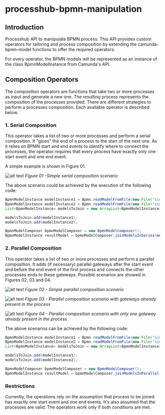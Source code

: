 # processhub-bpmn-manipulation
## Introduction
Processhub API to manipulate BPMN process. This API provides custom operators for tailoring and process composition by extending the camunda-bpmn-model functions to offer the required operators.

For every operator, the BPMN models will be represented as an instance of the class BpmnModelInstance from Camunda's API.

## Composition Operators

The composition operators are functions that take two or more processes as input and generate a new one. The resulting process represents the composition of the processes provided. There are different strategies to perform a processes composition. Each available operator is described below.

### 1. Serial Composition
This operator takes a list of two or more processes and perform a serial composition. It "glues" the end of a process to the start of the next one. As it relies on BPMN start and end events to identify where to connect the processes, the operator requires that every process have exactly only one start event and one end event.

A simple example  is shown in Figure 01.

![alt text](https://github.com/owse/processhub-bpmn-manipulation/blob/master/docs/images/SerialComposition-1.png)
*Figure 01 -Simple serial composition scenario*

The above scenario could be achieved by the execution of the following code:

```java
BpmnModelInstance modelInstance1 = Bpmn.readModelFromFile(new File("simple_diagram1.bpmn"));
BpmnModelInstance modelInstance2 = Bpmn.readModelFromFile(new File("simple_diagram2.bpmn"));
List<BpmnModelInstance> modelsToJoin = new ArrayList<BpmnModelInstance>();

modelsToJoin.add(modelInstance1);
modelsToJoin.add(modelInstance2);

BpmnModelComposer bpmnModelComposer = new BpmnModelComposer();
BpmnModelInstance resultModel = bpmnModelComposer.joinModelsInSeries(modelsToJoin);
```

### 2. Parallel Composition
This operator takes a list of two or more processes and perform a parallel composition. It adds (if necessary) parallel gateways after the start event and before the end event of the first process and connects the other processes ends to these gateways. Possible scenarios are showed in Figures 02, 03 and 04.

![alt text](https://github.com/owse/processhub-bpmn-manipulation/blob/master/docs/images/ParallelComposition-1.png)
*Figure 02 - Simple parallel composition scenario*


![alt text](https://github.com/owse/processhub-bpmn-manipulation/blob/master/docs/images/ParallelComposition-2.png)
*Figure 03 - Parallel composition scenario with gateways already  present in the process*


![alt text](https://github.com/owse/processhub-bpmn-manipulation/blob/master/docs/images/ParallelComposition-3.png)
*Figure 04 - Parallel composition scenario with only one gateway already  present in the process*


The above scenarios can be achieved by the following code:

```java
BpmnModelInstance modelInstance1 = Bpmn.readModelFromFile(new File("simple_diagram1.bpmn"));
BpmnModelInstance modelInstance2 = Bpmn.readModelFromFile(new File("simple_diagram2.bpmn"));
List<BpmnModelInstance> modelsToJoin = new ArrayList<BpmnModelInstance>();

modelsToJoin.add(modelInstance1);
modelsToJoin.add(modelInstance2);

BpmnModelComposer bpmnModelComposer = new BpmnModelComposer();
BpmnModelInstance resultModel = bpmnModelComposer.joinModelsInParallel(modelsToJoin);
```

### Restrictions
Currently, the operations rely on the assumption that process to be joined has exactly one start event and one end events. It's also assumed that the processes are valid. The operators work only if both conditions are met.


